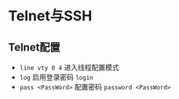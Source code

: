 # Telnet与SSH

## Telnet配置
- `line vty 0 4` 进入线程配置模式 
- `log` 启用登录密码 `login`
- `pass <PassWord>` 配置密码 `password <PassWord>`


